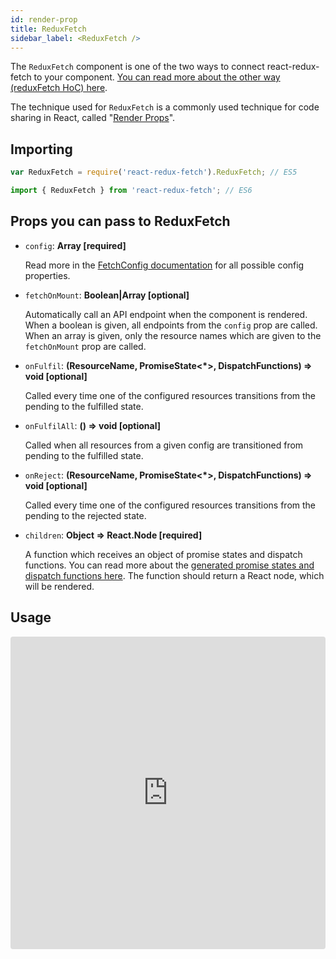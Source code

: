 ```yaml
---
id: render-prop
title: ReduxFetch
sidebar_label: <ReduxFetch />
---
```


The `ReduxFetch` component is one of the two ways to connect react-redux-fetch to your component. [You can read more about the other way (reduxFetch HoC) here](/react-redux-fetch/docs/hoc).

The technique used for `ReduxFetch` is a commonly used technique for code sharing in React, called "[Render Props](https://reactjs.org/docs/render-props.html)".

## Importing

```js
var ReduxFetch = require('react-redux-fetch').ReduxFetch; // ES5

import { ReduxFetch } from 'react-redux-fetch'; // ES6
```

## Props you can pass to ReduxFetch

- `config`: **Array<ReactReduxFetchResource> [required]**

  Read more in the [FetchConfig documentation](/react-redux-fetch/docs/redux-fetch-config) for all possible config properties.

- `fetchOnMount`: **Boolean|Array<ResourceName> [optional]**

  Automatically call an API endpoint when the component is rendered. When a boolean is given, all endpoints from the `config` prop are called. When an array is given, only the resource names which are given to the `fetchOnMount` prop are called.

- `onFulfil`: **(ResourceName, PromiseState<\*>, DispatchFunctions) => void [optional]**

  Called every time one of the configured resources transitions from the pending to the fulfilled state.

- `onFulfilAll`: **() => void [optional]**

  Called when all resources from a given config are transitioned from pending to the fulfilled state.

- `onReject`: **(ResourceName, PromiseState<\*>, DispatchFunctions) => void [optional]**

  Called every time one of the configured resources transitions from the pending to the rejected state.

- `children`: **Object => React.Node [required]**

  A function which receives an object of promise states and dispatch functions.
  You can read more about the [generated promise states and dispatch functions here](/react-redux-fetch/docs/how-does-it-work#1-a-function-to-make-the-actual-request). The function should return a React node, which will be rendered.

## Usage

<iframe src="https://codesandbox.io/embed/553olm44p?initialpath=%2Fsrc%2Fcomponents%2FAlbumPhotos.js" style="width:100%; height:500px; border:0; border-radius: 4px; overflow:hidden;" sandbox="allow-modals allow-forms allow-popups allow-scripts allow-same-origin"></iframe>
